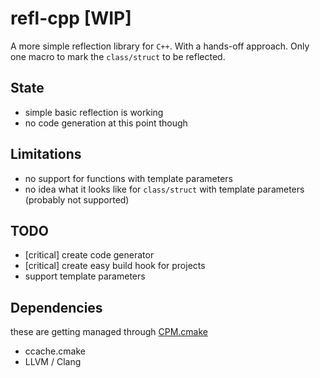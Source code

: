 # refl-cpp [WIP]
A more simple reflection library for `C++`.
With a hands-off approach.
Only one macro to mark the `class/struct` to be reflected.

## State
- simple basic reflection is working
- no code generation at this point though

## Limitations
- no support for functions with template parameters
- no idea what it looks like for `class/struct` with template parameters (probably not supported)

## TODO
- [critical] create code generator
- [critical] create easy build hook for projects
- support template parameters

## Dependencies
these are getting managed through [CPM.cmake](https://github.com/cpm-cmake/CPM.cmake)

- ccache.cmake
- LLVM / Clang
